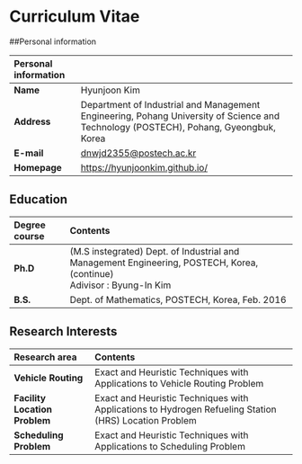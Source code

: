 # Curriculum Vitae

##Personal information

|**Personal information**||
|:---|:---|
|**Name**|Hyunjoon Kim|
|**Address**|Department of Industrial and Management Engineering, Pohang University of Science and Technology (POSTECH), Pohang, Gyeongbuk, Korea|
|**E-mail**|dnwjd2355@postech.ac.kr|
|**Homepage**|https://hyunjoonkim.github.io/|

## Education

|**Degree course**|Contents|
|:---|:---|
|**Ph.D**|(M.S instegrated) Dept. of Industrial and Management Engineering, POSTECH, Korea, (continue) <br> Adivisor : Byung-In Kim|
|**B.S.**|Dept. of Mathematics, POSTECH, Korea, Feb. 2016|

## Research Interests

|**Research area**|Contents|
|:---|:---|
|**Vehicle Routing**|Exact and Heuristic Techniques with Applications to Vehicle Routing Problem|
|**Facility Location Problem**|Exact and Heuristic Techniques with Applications to Hydrogen Refueling Station (HRS) Location Problem|
|**Scheduling Problem**|Exact and Heuristic Techniques with Applications to Scheduling Problem|
